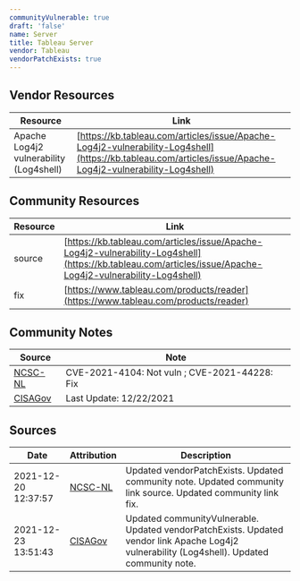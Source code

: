 ```yaml
---
communityVulnerable: true
draft: 'false'
name: Server
title: Tableau Server
vendor: Tableau
vendorPatchExists: true
---
```


## Vendor Resources
| Resource | Link |
| --- | --- |
| Apache Log4j2 vulnerability (Log4shell) | [https://kb.tableau.com/articles/issue/Apache-Log4j2-vulnerability-Log4shell](https://kb.tableau.com/articles/issue/Apache-Log4j2-vulnerability-Log4shell) |

## Community Resources
| Resource | Link |
| --- | --- |
| source | [https://kb.tableau.com/articles/issue/Apache-Log4j2-vulnerability-Log4shell](https://kb.tableau.com/articles/issue/Apache-Log4j2-vulnerability-Log4shell) |
| fix | [https://www.tableau.com/products/reader](https://www.tableau.com/products/reader) |

## Community Notes
| Source | Note |
| --- | --- |
| [NCSC-NL](https://github.com/NCSC-NL/log4shell/blob/main/software/README.md) | CVE-2021-4104: Not vuln ; CVE-2021-44228: Fix </ul> |
| [CISAGov](https://raw.githubusercontent.com/cisagov/log4j-affected-db/develop/README.md) | Last Update: 12/22/2021 |

## Sources
| Date | Attribution | Description |
| --- | --- | --- |
| 2021-12-20 12:37:57 | [NCSC-NL](https://github.com/NCSC-NL/log4shell/blob/main/software/README.md) | Updated vendorPatchExists. Updated community note. Updated community link source. Updated community link fix.  |
| 2021-12-23 13:51:43 | [CISAGov](https://raw.githubusercontent.com/cisagov/log4j-affected-db/develop/README.md) | Updated communityVulnerable. Updated vendorPatchExists. Updated vendor link Apache Log4j2 vulnerability (Log4shell). Updated community note.  |
